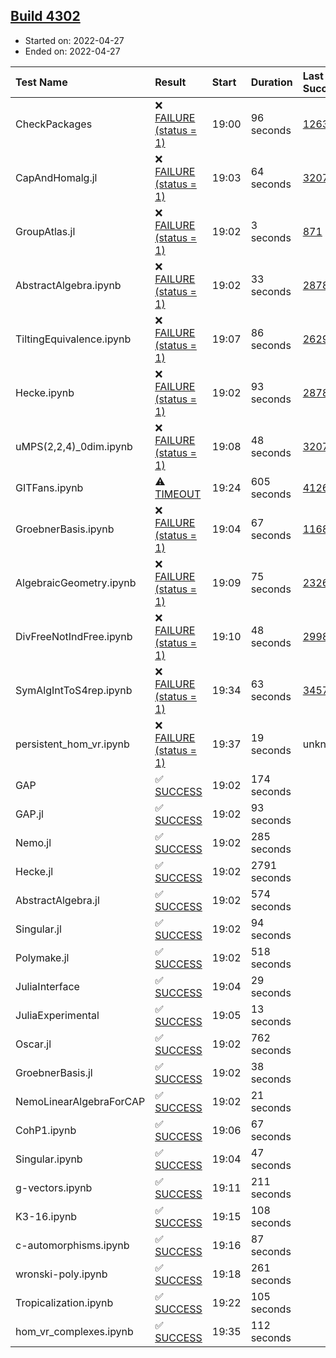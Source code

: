 ## [Build 4302](https://oscarci.mathematik.uni-kl.de/job/oscar-stable/4302/)

* Started on: 2022-04-27
* Ended on: 2022-04-27

| Test Name    | Result | Start | Duration | Last Success | First Failure |
|:-------------|:-------|:------|:---------|:-------------|:--------------|
| CheckPackages | ❌ [FAILURE (status = 1)](https://oscarci.mathematik.uni-kl.de/job/oscar-stable/4302/artifact/logs/build-4302/CheckPackages.log) | 19:00 | 96 seconds | [1263](https://oscarci.mathematik.uni-kl.de/job/oscar-stable/1263/) | [1264](https://oscarci.mathematik.uni-kl.de/job/oscar-stable/1264/) |
| CapAndHomalg.jl | ❌ [FAILURE (status = 1)](https://oscarci.mathematik.uni-kl.de/job/oscar-stable/4302/artifact/logs/build-4302/CapAndHomalg.jl.log) | 19:03 | 64 seconds | [3207](https://oscarci.mathematik.uni-kl.de/job/oscar-stable/3207/) | [3208](https://oscarci.mathematik.uni-kl.de/job/oscar-stable/3208/) |
| GroupAtlas.jl | ❌ [FAILURE (status = 1)](https://oscarci.mathematik.uni-kl.de/job/oscar-stable/4302/artifact/logs/build-4302/GroupAtlas.jl.log) | 19:02 | 3 seconds | [871](https://oscarci.mathematik.uni-kl.de/job/oscar-stable/871/) | [872](https://oscarci.mathematik.uni-kl.de/job/oscar-stable/872/) |
| AbstractAlgebra.ipynb | ❌ [FAILURE (status = 1)](https://oscarci.mathematik.uni-kl.de/job/oscar-stable/4302/artifact/logs/build-4302/AbstractAlgebra.ipynb.log) | 19:02 | 33 seconds | [2878](https://oscarci.mathematik.uni-kl.de/job/oscar-stable/2878/) | [2879](https://oscarci.mathematik.uni-kl.de/job/oscar-stable/2879/) |
| TiltingEquivalence.ipynb | ❌ [FAILURE (status = 1)](https://oscarci.mathematik.uni-kl.de/job/oscar-stable/4302/artifact/logs/build-4302/TiltingEquivalence.ipynb.log) | 19:07 | 86 seconds | [2629](https://oscarci.mathematik.uni-kl.de/job/oscar-stable/2629/) | [2630](https://oscarci.mathematik.uni-kl.de/job/oscar-stable/2630/) |
| Hecke.ipynb | ❌ [FAILURE (status = 1)](https://oscarci.mathematik.uni-kl.de/job/oscar-stable/4302/artifact/logs/build-4302/Hecke.ipynb.log) | 19:02 | 93 seconds | [2878](https://oscarci.mathematik.uni-kl.de/job/oscar-stable/2878/) | [2879](https://oscarci.mathematik.uni-kl.de/job/oscar-stable/2879/) |
| uMPS(2,2,4)_0dim.ipynb | ❌ [FAILURE (status = 1)](https://oscarci.mathematik.uni-kl.de/job/oscar-stable/4302/artifact/logs/build-4302/uMPS-2-2-4-_0dim.ipynb.log) | 19:08 | 48 seconds | [3207](https://oscarci.mathematik.uni-kl.de/job/oscar-stable/3207/) | [3208](https://oscarci.mathematik.uni-kl.de/job/oscar-stable/3208/) |
| GITFans.ipynb | ⚠ [TIMEOUT](https://oscarci.mathematik.uni-kl.de/job/oscar-stable/4302/artifact/logs/build-4302/GITFans.ipynb.log) | 19:24 | 605 seconds | [4126](https://oscarci.mathematik.uni-kl.de/job/oscar-stable/4126/) | [4127](https://oscarci.mathematik.uni-kl.de/job/oscar-stable/4127/) |
| GroebnerBasis.ipynb | ❌ [FAILURE (status = 1)](https://oscarci.mathematik.uni-kl.de/job/oscar-stable/4302/artifact/logs/build-4302/GroebnerBasis.ipynb.log) | 19:04 | 67 seconds | [1168](https://oscarci.mathematik.uni-kl.de/job/oscar-stable/1168/) | [1169](https://oscarci.mathematik.uni-kl.de/job/oscar-stable/1169/) |
| AlgebraicGeometry.ipynb | ❌ [FAILURE (status = 1)](https://oscarci.mathematik.uni-kl.de/job/oscar-stable/4302/artifact/logs/build-4302/AlgebraicGeometry.ipynb.log) | 19:09 | 75 seconds | [2326](https://oscarci.mathematik.uni-kl.de/job/oscar-stable/2326/) | [2327](https://oscarci.mathematik.uni-kl.de/job/oscar-stable/2327/) |
| DivFreeNotIndFree.ipynb | ❌ [FAILURE (status = 1)](https://oscarci.mathematik.uni-kl.de/job/oscar-stable/4302/artifact/logs/build-4302/DivFreeNotIndFree.ipynb.log) | 19:10 | 48 seconds | [2998](https://oscarci.mathematik.uni-kl.de/job/oscar-stable/2998/) | [2999](https://oscarci.mathematik.uni-kl.de/job/oscar-stable/2999/) |
| SymAlgIntToS4rep.ipynb | ❌ [FAILURE (status = 1)](https://oscarci.mathematik.uni-kl.de/job/oscar-stable/4302/artifact/logs/build-4302/SymAlgIntToS4rep.ipynb.log) | 19:34 | 63 seconds | [3457](https://oscarci.mathematik.uni-kl.de/job/oscar-stable/3457/) | [3458](https://oscarci.mathematik.uni-kl.de/job/oscar-stable/3458/) |
| persistent_hom_vr.ipynb | ❌ [FAILURE (status = 1)](https://oscarci.mathematik.uni-kl.de/job/oscar-stable/4302/artifact/logs/build-4302/persistent_hom_vr.ipynb.log) | 19:37 | 19 seconds | unknown | unknown |
| GAP | ✅ [SUCCESS](https://oscarci.mathematik.uni-kl.de/job/oscar-stable/4302/artifact/logs/build-4302/GAP.log) | 19:02 | 174 seconds |  |  |
| GAP.jl | ✅ [SUCCESS](https://oscarci.mathematik.uni-kl.de/job/oscar-stable/4302/artifact/logs/build-4302/GAP.jl.log) | 19:02 | 93 seconds |  |  |
| Nemo.jl | ✅ [SUCCESS](https://oscarci.mathematik.uni-kl.de/job/oscar-stable/4302/artifact/logs/build-4302/Nemo.jl.log) | 19:02 | 285 seconds |  |  |
| Hecke.jl | ✅ [SUCCESS](https://oscarci.mathematik.uni-kl.de/job/oscar-stable/4302/artifact/logs/build-4302/Hecke.jl.log) | 19:02 | 2791 seconds |  |  |
| AbstractAlgebra.jl | ✅ [SUCCESS](https://oscarci.mathematik.uni-kl.de/job/oscar-stable/4302/artifact/logs/build-4302/AbstractAlgebra.jl.log) | 19:02 | 574 seconds |  |  |
| Singular.jl | ✅ [SUCCESS](https://oscarci.mathematik.uni-kl.de/job/oscar-stable/4302/artifact/logs/build-4302/Singular.jl.log) | 19:02 | 94 seconds |  |  |
| Polymake.jl | ✅ [SUCCESS](https://oscarci.mathematik.uni-kl.de/job/oscar-stable/4302/artifact/logs/build-4302/Polymake.jl.log) | 19:02 | 518 seconds |  |  |
| JuliaInterface | ✅ [SUCCESS](https://oscarci.mathematik.uni-kl.de/job/oscar-stable/4302/artifact/logs/build-4302/JuliaInterface.log) | 19:04 | 29 seconds |  |  |
| JuliaExperimental | ✅ [SUCCESS](https://oscarci.mathematik.uni-kl.de/job/oscar-stable/4302/artifact/logs/build-4302/JuliaExperimental.log) | 19:05 | 13 seconds |  |  |
| Oscar.jl | ✅ [SUCCESS](https://oscarci.mathematik.uni-kl.de/job/oscar-stable/4302/artifact/logs/build-4302/Oscar.jl.log) | 19:02 | 762 seconds |  |  |
| GroebnerBasis.jl | ✅ [SUCCESS](https://oscarci.mathematik.uni-kl.de/job/oscar-stable/4302/artifact/logs/build-4302/GroebnerBasis.jl.log) | 19:02 | 38 seconds |  |  |
| NemoLinearAlgebraForCAP | ✅ [SUCCESS](https://oscarci.mathematik.uni-kl.de/job/oscar-stable/4302/artifact/logs/build-4302/NemoLinearAlgebraForCAP.log) | 19:02 | 21 seconds |  |  |
| CohP1.ipynb | ✅ [SUCCESS](https://oscarci.mathematik.uni-kl.de/job/oscar-stable/4302/artifact/logs/build-4302/CohP1.ipynb.log) | 19:06 | 67 seconds |  |  |
| Singular.ipynb | ✅ [SUCCESS](https://oscarci.mathematik.uni-kl.de/job/oscar-stable/4302/artifact/logs/build-4302/Singular.ipynb.log) | 19:04 | 47 seconds |  |  |
| g-vectors.ipynb | ✅ [SUCCESS](https://oscarci.mathematik.uni-kl.de/job/oscar-stable/4302/artifact/logs/build-4302/g-vectors.ipynb.log) | 19:11 | 211 seconds |  |  |
| K3-16.ipynb | ✅ [SUCCESS](https://oscarci.mathematik.uni-kl.de/job/oscar-stable/4302/artifact/logs/build-4302/K3-16.ipynb.log) | 19:15 | 108 seconds |  |  |
| c-automorphisms.ipynb | ✅ [SUCCESS](https://oscarci.mathematik.uni-kl.de/job/oscar-stable/4302/artifact/logs/build-4302/c-automorphisms.ipynb.log) | 19:16 | 87 seconds |  |  |
| wronski-poly.ipynb | ✅ [SUCCESS](https://oscarci.mathematik.uni-kl.de/job/oscar-stable/4302/artifact/logs/build-4302/wronski-poly.ipynb.log) | 19:18 | 261 seconds |  |  |
| Tropicalization.ipynb | ✅ [SUCCESS](https://oscarci.mathematik.uni-kl.de/job/oscar-stable/4302/artifact/logs/build-4302/Tropicalization.ipynb.log) | 19:22 | 105 seconds |  |  |
| hom_vr_complexes.ipynb | ✅ [SUCCESS](https://oscarci.mathematik.uni-kl.de/job/oscar-stable/4302/artifact/logs/build-4302/hom_vr_complexes.ipynb.log) | 19:35 | 112 seconds |  |  |
